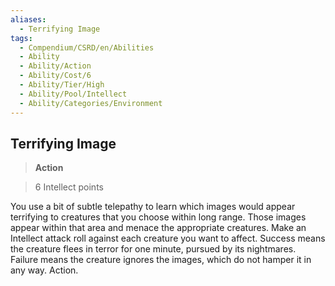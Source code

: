 ```yaml
---
aliases:
  - Terrifying Image
tags:
  - Compendium/CSRD/en/Abilities
  - Ability
  - Ability/Action
  - Ability/Cost/6
  - Ability/Tier/High
  - Ability/Pool/Intellect
  - Ability/Categories/Environment
---
```

  
    
## Terrifying Image    
>**Action**    
>6 Intellect points  
    
You use a bit of subtle telepathy to learn which images would appear terrifying to creatures that you choose within long range. Those images appear within that area and menace the appropriate creatures. Make an Intellect attack roll against each creature you want to affect. Success means the creature flees in terror for one minute, pursued by its nightmares. Failure means the creature ignores the images, which do not hamper it in any way. Action.